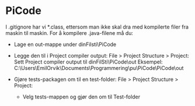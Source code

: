 # PiCode


I .gitignore har vi *.class, ettersom man ikke skal dra med kompilerte filer fra maskin til maskin. 
For å kompilere .java-filene må du:
- Lage en out-mappe under dinFilsti\PiCode
- Legge den til i Project compiler output:
    File > Project Structure > Project:
    Sett Project compiler output til dinFilSti\PiCode\out
    Eksempel: C:\Users\EmilOrvik\Documents\Programmering\pu\PiCode\PiCode\out

- Gjøre tests-packagen om til en test-folder:
    File > Project Structure > Project:
    - Velg tests-mappen og gjør den om til Test-folder
